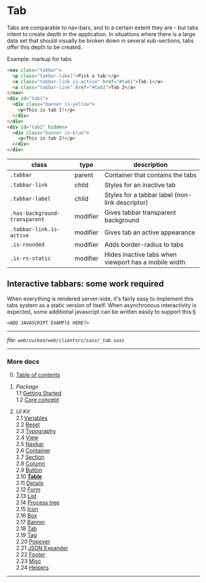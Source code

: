 # Tab

Tabs are comparable to nav-bars, and to a certain extent they are - but tabs intent
to create depth in the application. In situations where there is a large data set
that should visually be broken down in several sub-sections, tabs offer this depth
to be created.

Example: markup for tabs
```html
<nav class="tabbar">
  <p class="tabbar-label">Pick a tab:</p>
  <a class="tabbar-link is-active" href="#tab1">Tab 1</a>
  <a class="tabbar-link" href="#tab2">Tab 2</a>
</nav>
<div id="tab1">
  <div class="banner is-yellow">
    <p>This is tab 1!</p>
  </div>
</div>
<div id="tab2" hidden>
  <div class="banner is-blue">
    <p>This is tab 2!</p>
  </div>
</div>
```

| class                         | type     | description                                          |
| ----------------------------- | -------- | ---------------------------------------------------- |
| `.tabbar`                     | parent   | Container that contains the tabs                     |
| `.tabbar-link`                | child    | Styles for an inactive tab                           |
| `.tabbar-label`               | child    | Styles for a tabbar label (non-link descriptor)      |
| `.has-background-transparent` | modifier | Gives tabbar transparent background                  |
| `.tabbar-link.is-active`      | modifier | Gives tab an active appearance                       |
| `.is-rounded`                 | modifier | Adds border-radius to tabs                           |
| `.is-rs-static`               | modifier | Hides inactive tabs when viewport has a mobile width |

## Interactive tabbars: some work required
When everything is rendered server-side, it's fairly easy to implement this tabs
system as a static version of itself. When asynchronous interactivity is expected,
some additional javascript can be written easily to support this:§

```
<ADD JAVASCRIPT EXAMPlE HERE?>
```

---
_file: `web/cuckoo/web/clientsrc/sass/_tab.sass`_

---

### More docs

0. [Table of contents](../index.md)

1. _Package_  
  1.1 [Getting Started](../package/getting-started.md)  
  1.2 [Core concept](../package/concept.md)  

2. _UI Kit_  
  2.1 [Variables](./var.md)  
  2.2 [Reset](./reset.md)  
  2.3 [Typography](./typography.md)  
  2.4 [View](./view.md)  
  2.5 [Navbar](./navbar.md)  
  2.6 [Container](./container.md)  
  2.7 [Section](./section.md)  
  2.8 [Column](./column.md)  
  2.9 [Button](./button.md)  
  2.10 **[Table](./table.md)**  
  2.11 [Details](./details.md)  
  2.12 [Form](./form.md)  
  2.13 [List](./list.md)  
  2.14 [Process tree](./process-tree.md)  
  2.15 [Icon](./icon.md)  
  2.16 [Box](./box.md)  
  2.17 [Banner](./banner.md)  
  2.18 [Tab](./tab.md)  
  2.19 [Tag](./tag.md)  
  2.20 [Popover](./popover.md)  
  2.21 [JSON Expander](./json-expander.md)  
  2.22 [Footer](./footer.md)  
  2.23 [Misc](./misc.md)  
  2.24 [Helpers](./helpers.md)  

---
